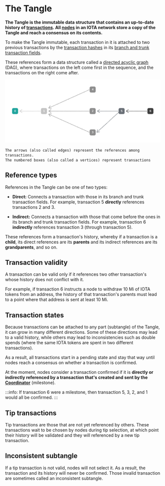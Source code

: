 # The Tangle

**The Tangle is the immutable data structure that contains an up-to-date history of [transactions](../transactions/transactions.md). All [nodes](../network/nodes.md) in an IOTA network store a copy of the Tangle and reach a consensus on its contents.**

To make the Tangle immutable, each transaction in it is attached to two previous transactions by the [transaction hashes](../transactions/transactions.md#transaction-hash) in its [branch and trunk transaction fields](../transactions/transactions.md#trunkTransaction).

These references form a data structure called a [directed acyclic graph](https://en.wikipedia.org/wiki/Directed_acyclic_graph) (DAG), where transactions on the left come first in the sequence, and the transactions on the right come after.

![A directed acyclic graph](../images/dag.png)

    The arrows (also called edges) represent the references among transactions.
    The numbered boxes (also called a vertices) represent transactions

## Reference types

References in the Tangle can be one of two types:

- **Direct:** Connects a transaction with those in its branch and trunk transaction fields. For example, transaction 5 **directly** references transactions 2 and 3.

- **Indirect:** Connects a transaction with those that come before the ones in its branch and trunk transaction fields. For example, transaction 6 **indirectly** references transaction 3 (through transaction 5).

These references form a transaction's history, whereby if a transaction is a **child**, its direct references are its **parents** and its indirect references are its **grandparents**, and so on.

## Transaction validity

A transaction can be valid only if it references two other transaction's whose history does not conflict with it.

For example, if transaction 6 instructs a node to withdraw 10 Mi of IOTA tokens from an address, the history of that transaction's parents must lead to a point where that address is sent at least 10 Mi.

## Transaction states

Because transactions can be attached to any part (subtangle) of the Tangle, it can grow in many different directions. Some of these directions may lead to a valid history, while others may lead to inconsistencies such as double spends (where the same IOTA tokens are spent in two different transactions).

As a result, all transactions start in a pending state and stay that way until nodes reach a consensus on whether a transaction is confirmed.

At the moment, nodes consider a transaction confirmed if it is **directly or indirectly referenced by a transaction that's created and sent by the [Coordinator](../network/the-coordinator.md)** (milestone).

:::info:
If transaction 6 were a milestone, then transaction 5, 3, 2, and 1 would all be confirmed.
:::

## Tip transactions

Tip transactions are those that are not yet referenced by others. These transactions wait to be chosen by nodes during tip selection, at which point their history will be validated and they will referenced by a new tip transaction.

## Inconsistent subtangle

If a tip transaction is not valid, nodes will not select it. As a result, the transaction and its history will never be confirmed. Those invalid transaction are sometimes called an inconsistent subtangle.